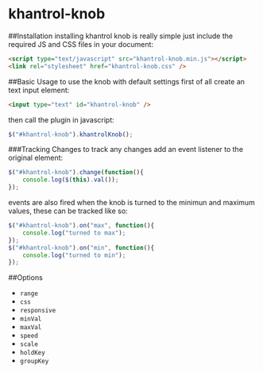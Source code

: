 khantrol-knob
=============



##Installation
installing khantrol knob is really simple just include the required JS and CSS files in your document:

```html
<script type="text/javascript" src="khantrol-knob.min.js"></script>
<link rel="stylesheet" href="khantrol-knob.css" />
```

##Basic Usage
to use the knob with default settings first of all create an text input element: 
```html
<input type="text" id="khantrol-knob" />
```

then call the plugin in javascript:
```javascript
$("#khantrol-knob").khantrolKnob();
```


###Tracking Changes
to track any changes add an event listener to the original element:
```javascript
$("#khantrol-knob").change(function(){
	console.log($(this).val());
});
```
events are also fired when the knob is turned to the minimun and maximum values, these can be tracked like so:
```javascript
$("#khantrol-knob").on("max", function(){
	console.log("turned to max");
});
$("#khantrol-knob").on("min", function(){
	console.log("turned to min");
});
```


##Options

- `range`
- `css`
- `responsive`
- `minVal`
- `maxVal`
- `speed`
- `scale`
- `holdKey`
- `groupKey`